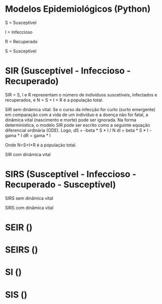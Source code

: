 # Modelos Epidemiológicos (Python) 

S = Susceptível

I = Infeccioso

R = Recuperado

S = Susceptível

# SIR (Susceptível - Infeccioso - Recuperado)

SIR = S, I e R representam o número de indivíduos suscetíveis, infectados e recuperados, e N = S + I + R é a população total.

  SIR sem dinâmica vital: Se o curso da infecção for curto (surto emergente) em comparação com a vida de um indivíduo e a doença não for fatal, a dinâmica vital (nascimento e morte) pode ser ignorada. Na forma determinística, o modelo SIR pode ser escrito como a seguinte equação diferencial ordinária (ODE).
  Logo,
  dS = -beta * S * I / N
  dI = beta * S * I - gama * I
  dR = gama * I
  
  Onde N=S+I+R é a população total.
  
  SIR com dinâmica vital

# SIRS (Susceptível - Infeccioso - Recuperado - Susceptível)


  SIRS sem dinâmica vital
  
  SIRS com dinâmica vital

# SEIR ()

# SEIRS ()

# SI ()

# SIS ()
